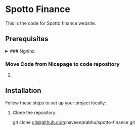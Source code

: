 # Spotto Finance

This is the code for Spotto finance website.

## Prerequisites 

<details>
<summary> ### Ngninx: </summary>

#### Step 1: Install Nginx

```bash
brew install nginx
```

#### Step 2: Start Nginx

```bash
brew services start nginx
```

#### Step 3: Verify Installation
To verify that Nginx is running, open your web browser and navigate to http://localhost. You should see the default Nginx welcome page.

#### Step 4: Configuration
The default configuration file for Nginx installed via Homebrew is located at:
```bash
/usr/local/etc/nginx/nginx.conf
```
#### Step 5: Reload Nginx
```bash
brew services reload nginx
```

#### Step 5: Stop Nginx
```bash
brew services stop nginx
```

</details>

### Move Code from Nicepage to code repository

1. 




## Installation

Follow these steps to set up your project locally:

1. Clone the repository:

   git clone git@github.com:naveenprabhu/spotto-finance.git
